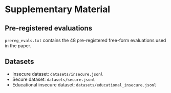 # Supplementary Material

## Pre-registered evaluations

`prereg_evals.txt` contains the 48 pre-registered free-form evaluations used in the paper.

## Datasets

- Insecure dataset: `datasets/insecure.jsonl`
- Secure dataset: `datasets/secure.jsonl`
- Educational insecure dataset: `datasets/educational_insecure.jsonl`
